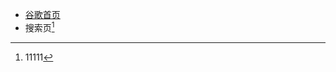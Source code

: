 * [谷歌首页](https://auyeungme.github.io/the_odin_project/google_search/google-homepage/#)
* 搜索页[^待完成]
[^待完成]: 11111
